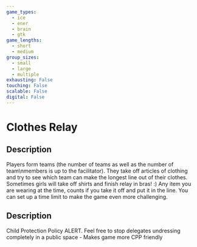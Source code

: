 ```yaml
---
game_types:
  - ice
  - ener
  - brain
  - gtk
game_lengths:
  - short
  - medium
group_sizes:
  - small
  - large
  - multiple
exhausting: False
touching: False
scalable: False
digital: False
---
```

# Clothes Relay

## Description
Players form teams (the number of teams as well as the number of team\nmembers is up to the facilitator). They take off articles of clothing and try to see which team can make the longest line out of their clothes. Sometimes girls will take off shirts and finish relay in bras! :) Any item you are wearing at the time, counts if you take it off and put it in the line. You can set up a time limit to make the game even more challenging.

## Description
Child Protection Policy ALERT. Feel free to stop delegates undressing completely in a public space - Makes game more CPP friendly
